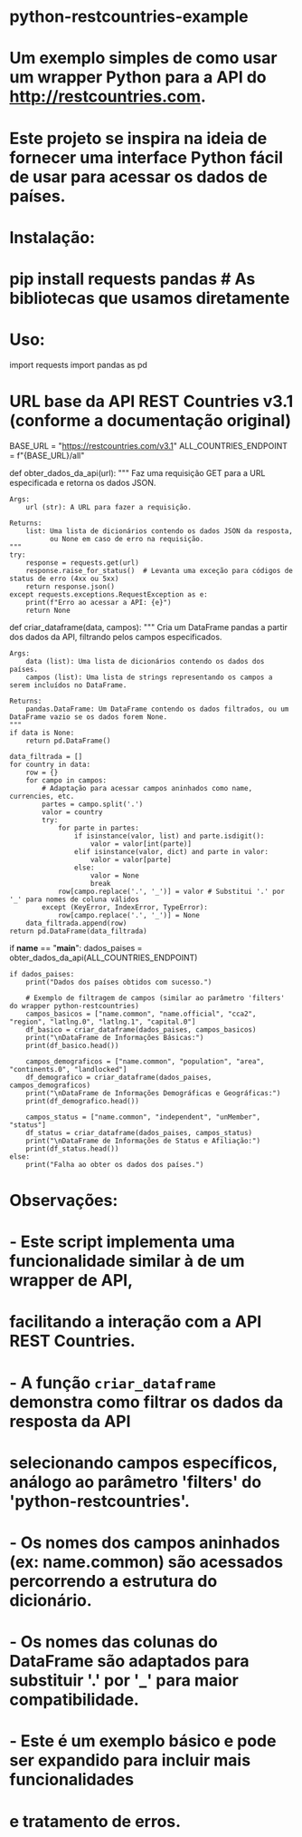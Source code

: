 # python-restcountries-example
# Um exemplo simples de como usar um wrapper Python para a API do http://restcountries.com.
# Este projeto se inspira na ideia de fornecer uma interface Python fácil de usar para acessar os dados de países.

# Instalação:
# pip install requests pandas  # As bibliotecas que usamos diretamente

# Uso:
import requests
import pandas as pd

# URL base da API REST Countries v3.1 (conforme a documentação original)
BASE_URL = "https://restcountries.com/v3.1"
ALL_COUNTRIES_ENDPOINT = f"{BASE_URL}/all"

def obter_dados_da_api(url):
    """
    Faz uma requisição GET para a URL especificada e retorna os dados JSON.

    Args:
        url (str): A URL para fazer a requisição.

    Returns:
        list: Uma lista de dicionários contendo os dados JSON da resposta,
              ou None em caso de erro na requisição.
    """
    try:
        response = requests.get(url)
        response.raise_for_status()  # Levanta uma exceção para códigos de status de erro (4xx ou 5xx)
        return response.json()
    except requests.exceptions.RequestException as e:
        print(f"Erro ao acessar a API: {e}")
        return None

def criar_dataframe(data, campos):
    """
    Cria um DataFrame pandas a partir dos dados da API, filtrando pelos campos especificados.

    Args:
        data (list): Uma lista de dicionários contendo os dados dos países.
        campos (list): Uma lista de strings representando os campos a serem incluídos no DataFrame.

    Returns:
        pandas.DataFrame: Um DataFrame contendo os dados filtrados, ou um DataFrame vazio se os dados forem None.
    """
    if data is None:
        return pd.DataFrame()

    data_filtrada = []
    for country in data:
        row = {}
        for campo in campos:
            # Adaptação para acessar campos aninhados como name, currencies, etc.
            partes = campo.split('.')
            valor = country
            try:
                for parte in partes:
                    if isinstance(valor, list) and parte.isdigit():
                        valor = valor[int(parte)]
                    elif isinstance(valor, dict) and parte in valor:
                        valor = valor[parte]
                    else:
                        valor = None
                        break
                row[campo.replace('.', '_')] = valor # Substitui '.' por '_' para nomes de coluna válidos
            except (KeyError, IndexError, TypeError):
                row[campo.replace('.', '_')] = None
        data_filtrada.append(row)
    return pd.DataFrame(data_filtrada)

if __name__ == "__main__":
    dados_paises = obter_dados_da_api(ALL_COUNTRIES_ENDPOINT)

    if dados_paises:
        print("Dados dos países obtidos com sucesso.")

        # Exemplo de filtragem de campos (similar ao parâmetro 'filters' do wrapper python-restcountries)
        campos_basicos = ["name.common", "name.official", "cca2", "region", "latlng.0", "latlng.1", "capital.0"]
        df_basico = criar_dataframe(dados_paises, campos_basicos)
        print("\nDataFrame de Informações Básicas:")
        print(df_basico.head())

        campos_demograficos = ["name.common", "population", "area", "continents.0", "landlocked"]
        df_demografico = criar_dataframe(dados_paises, campos_demograficos)
        print("\nDataFrame de Informações Demográficas e Geográficas:")
        print(df_demografico.head())

        campos_status = ["name.common", "independent", "unMember", "status"]
        df_status = criar_dataframe(dados_paises, campos_status)
        print("\nDataFrame de Informações de Status e Afiliação:")
        print(df_status.head())
    else:
        print("Falha ao obter os dados dos países.")

# Observações:
# - Este script implementa uma funcionalidade similar à de um wrapper de API,
#   facilitando a interação com a API REST Countries.
# - A função `criar_dataframe` demonstra como filtrar os dados da resposta da API
#   selecionando campos específicos, análogo ao parâmetro 'filters' do 'python-restcountries'.
# - Os nomes dos campos aninhados (ex: name.common) são acessados percorrendo a estrutura do dicionário.
# - Os nomes das colunas do DataFrame são adaptados para substituir '.' por '_' para maior compatibilidade.
# - Este é um exemplo básico e pode ser expandido para incluir mais funcionalidades
#   e tratamento de erros.